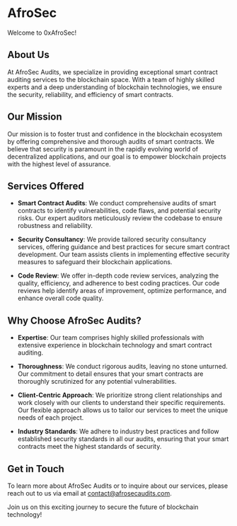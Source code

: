 # AfroSec

Welcome to 0xAfroSec!

## About Us

At AfroSec Audits, we specialize in providing exceptional smart contract auditing services to the blockchain space. With a team of highly skilled experts and a deep understanding of blockchain technologies, we ensure the security, reliability, and efficiency of smart contracts.

## Our Mission

Our mission is to foster trust and confidence in the blockchain ecosystem by offering comprehensive and thorough audits of smart contracts. We believe that security is paramount in the rapidly evolving world of decentralized applications, and our goal is to empower blockchain projects with the highest level of assurance.

## Services Offered

- **Smart Contract Audits**: We conduct comprehensive audits of smart contracts to identify vulnerabilities, code flaws, and potential security risks. Our expert auditors meticulously review the codebase to ensure robustness and reliability.

- **Security Consultancy**: We provide tailored security consultancy services, offering guidance and best practices for secure smart contract development. Our team assists clients in implementing effective security measures to safeguard their blockchain applications.

- **Code Review**: We offer in-depth code review services, analyzing the quality, efficiency, and adherence to best coding practices. Our code reviews help identify areas of improvement, optimize performance, and enhance overall code quality.

## Why Choose AfroSec Audits?

- **Expertise**: Our team comprises highly skilled professionals with extensive experience in blockchain technology and smart contract auditing.

- **Thoroughness**: We conduct rigorous audits, leaving no stone unturned. Our commitment to detail ensures that your smart contracts are thoroughly scrutinized for any potential vulnerabilities.

- **Client-Centric Approach**: We prioritize strong client relationships and work closely with our clients to understand their specific requirements. Our flexible approach allows us to tailor our services to meet the unique needs of each project.

- **Industry Standards**: We adhere to industry best practices and follow established security standards in all our audits, ensuring that your smart contracts meet the highest standards of security.

## Get in Touch

To learn more about AfroSec Audits or to inquire about our services, please reach out to us via email at [contact@afrosecaudits.com](mailto:afrosecaudits@gmail.com).

Join us on this exciting journey to secure the future of blockchain technology!

